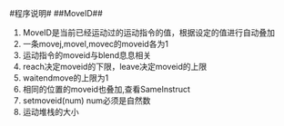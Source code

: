 #程序说明#
##MoveID## 
1. MoveID是当前已经运动过的运动指令的值，根据设定的值进行自动叠加
2. 一条movej,movel,movec的moveid各为1
3. 运动指令的moveid与blend息息相关
4. reach决定moveid的下限，leave决定moveid的上限
5. waitendmove的上限为1
6. 相同的位置的moveid也叠加,查看SameInstruct
7. setmoveid(num) num必须是自然数
8. 运动堆栈的大小

